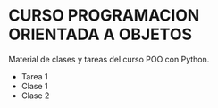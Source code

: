 # CURSO PROGRAMACION ORIENTADA A OBJETOS
Material de clases y tareas del curso POO con Python.
- Tarea 1
- Clase 1
- Clase 2
